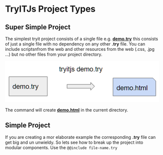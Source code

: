 # TryITJs Project Types

## Super Simple Project

The simplest tryit project consists of a single file e.g.  [__demo.try__](docs/demo/demo.try) this consists of just a single file with no dependency on any other __.try__ file. You can include scriptsnfrom the web and other resources from the web (.css, .jpg ...) but no other files from your project directory.

![](images/tryit-demo.png)

The command will create [__demo.html__](docs/demo/demo.html) in the current directory.

## Simple Project

If you are creating a mor elaborate example the corresponding __.try__ file can get big and un unwieldy. So lets see how to break up the project into modular components. Use the ```@@include file-name.try``` 
